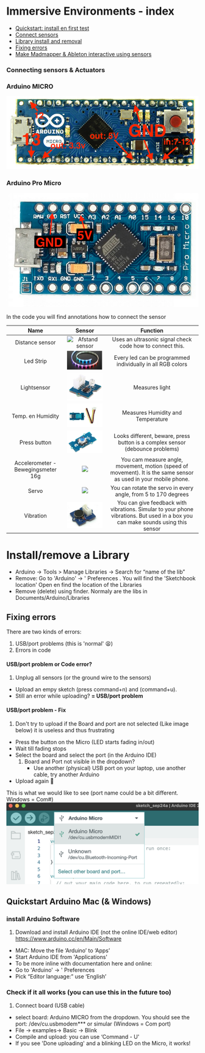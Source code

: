 # Immersive Environments - index
* [Quickstart: install en first test](#quickstart)
* [Connect sensors](#connect)
* [Library install and removal](#libraries)
* [Fixing errors](#errors)
* [Make Madmapper & Ableton interactive using sensors](MIDI-Madmapper-ableton.md)

### <a id="connect"></a> Connecting sensors & Actuators
### Arduino MICRO
![](images/micro.jpg)

### Arduino Pro Micro
![](images/proMicro.png)

In the code you will find annotations how to connect the sensor

| Name | Sensor   | Function   |
| :---:   | :---: | :---: |
| Distance sensor| ![Afstand sensor](https://m.media-amazon.com/images/I/51ugwbd5ynL._SL160_.jpg)  | Uses an ultrasonic signal check code how to connect this. |
| Led Strip | ![](images/ledstrip.png)   | Every led can be programmed individually in all RGB colors |
| Lightsensor | ![](images/licht.png) | Measures light|
| Temp. en Humidity | ![](images/temphu.png)   | Measures Humidity and Temperature|
| Press button | ![](images/ledknop.png)    | Looks different, beware, press button is a complex sensor (debounce problems) |
| Accelerometer - Bewegingsmeter 16g | ![](images/acceler16.png)  | You cam measure angle, movement, motion (speed of movement). It is the same sensor as used in your mobile phone.
| Servo | ![](https://silicio.mx/media/catalog/product/cache/1/small_image/195x195/5e06319eda06f020e43594a9c230972d/r/o/rob08211p/Grove---Servomotor-21.jpg) | You can rotate the servo in every angle, from 5 to 170 degrees   |
| Vibration | ![](images/tril.png) | You can give feedback with vibrations. Simular to your phone vibrations. But used in a box you can make sounds using this sensor|



# <a id="libraries"></a>Install/remove a Library  
* Arduino → Tools > Manage Libraries -> Search for “name of the lib” 
* Remove: Go to 'Arduino' → ' Preferences . You will find the 'Sketchbook location' Open en find the location of the Libraries
* Remove (delete) using finder. Normaly are the libs in Documents/Arduino/Libraries

## <a id="errors"></a>Fixing errors
There are two kinds of errors:

1. USB/port problems (this is 'normal' 😫)
2. Errors in code

#### USB/port problem or Code error?

1. Unplug all sensors (or the ground wire to the sensors)
- Upload an empy sketch (press command+n) and (command+u). 
- Still an error while uploading? **= USB/port problem**

#### USB/port problem - Fix
1. Don't try to upload if the Board and port are not selected (Like image below) it is useless and thus frustrating
- Press the button on the Micro (LED starts fading in/out)
- Wait till fading stops
- Select the board and select the port (in the Arduino IDE)
	1. Board and Port not visible in the dropdown? 
		- Use another (physical) USB port on your laptop, use another cable, try another Arduino
- Upload again 🤞

This is what we would like to see (port name could be a bit different. Windows = Com#)
![](images/boardPortSelected.png)


## <a id="quickstart"></a> Quickstart Arduino Mac (& Windows)
### install Arduino Software 
1. Download and install Arduino IDE (not the online IDE/web editor) https://www.arduino.cc/en/Main/Software 
- MAC: Move the file  ‘Arduino’ to ‘Apps’  
- Start Arduino IDE from 'Applications'  
- To be more inline with documentation here and online: 
- Go to 'Arduino' → ' Preferences  
- Pick “Editor language:” use ‘English’


### Check if it all works (you can use this in the future too)
1. Connect board (USB cable)
- select board: Arduino MICRO from the dropdown. You should see the port: /dev/cu.usbmodem*** or simular (Windows = Com port) 
- File → examples→ Basic → Blink 
- Compile and upload: you can use  ‘Command - U'  
- If you see 'Done uploading' and a blinking LED on the Micro, it works!  

    

    